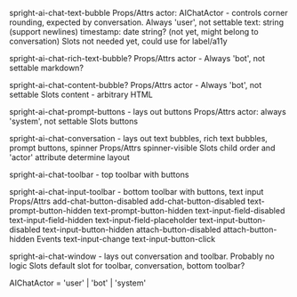 spright-ai-chat-text-bubble
    Props/Attrs
        actor: AIChatActor - controls corner rounding, expected by conversation. Always 'user', not settable
        text: string (support newlines)
        timestamp: date string? (not yet, might belong to conversation)
    Slots
        not needed yet, could use for label/a11y

spright-ai-chat-rich-text-bubble?
    Props/Attrs
        actor - Always 'bot', not settable
        markdown?

spright-ai-chat-content-bubble?
    Props/Attrs
        actor - Always 'bot', not settable
    Slots
        content - arbitrary HTML

spright-ai-chat-prompt-buttons - lays out buttons
    Props/Attrs
        actor: always 'system', not settable
    Slots
        buttons

spright-ai-chat-conversation - lays out text bubbles, rich text bubbles, prompt buttons, spinner
    Props/Attrs
        spinner-visible
    Slots
        child order and 'actor' attribute determine layout

spright-ai-chat-toolbar - top toolbar with buttons

spright-ai-chat-input-toolbar - bottom toolbar with buttons, text input
    Props/Attrs
        add-chat-button-disabled
        add-chat-button-disabled
        text-prompt-button-hidden
        text-prompt-button-hidden
        text-input-field-disabled
        text-input-field-hidden
        text-input-field-placeholder
        text-input-button-disabled
        text-input-button-hidden
        attach-button-disabled
        attach-button-hidden
    Events
        text-input-change
        text-input-button-click

spright-ai-chat-window - lays out conversation and toolbar. Probably no logic
    Slots
        default slot for toolbar, conversation, bottom toolbar?

AIChatActor = 'user' | 'bot' | 'system'